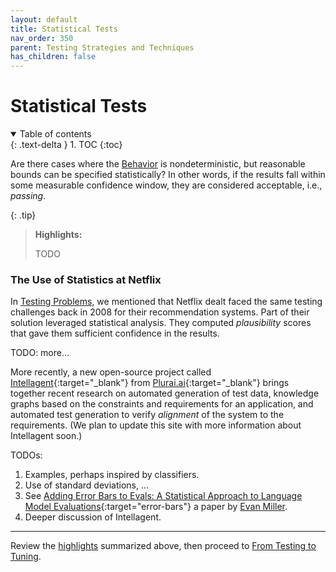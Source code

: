 ```yaml
---
layout: default
title: Statistical Tests
nav_order: 350
parent: Testing Strategies and Techniques
has_children: false
---
```


# Statistical Tests

<details open markdown="block">
  <summary>
    Table of contents
  </summary>
  {: .text-delta }
1. TOC
{:toc}
</details>

Are there cases where the [Behavior]({{site.glossaryurl}}/#behavior) is nondeterministic, but reasonable bounds can be specified statistically? In other words, if the results fall within some measurable confidence window, they are considered acceptable, i.e., _passing_. 

<a id="highlights"></a>

{: .tip}
> **Highlights:**
>
> TODO

### The Use of Statistics at Netflix
 
In [Testing Problems]({{site.baseurl}}/testing-problems/#this-is-not-a-new-problem), we mentioned that Netflix dealt faced the same testing challenges back in 2008 for their recommendation systems. Part of their solution leveraged statistical analysis. They computed _plausibility_ scores that gave them sufficient confidence in the results.

TODO: more...

More recently, a new open-source project called [Intellagent](https://github.com/plurai-ai/intellagent){:target="_blank"} from [Plurai.ai](https://plurai.ai){:target="_blank"} brings together recent research on automated generation of test data, knowledge graphs based on the constraints and requirements for an application, and automated test generation to verify _alignment_ of the system to the requirements. (We plan to update this site with more information about Intellagent soon.)

TODOs:

1. Examples, perhaps inspired by classifiers.
2. Use of standard deviations, ...
3. See [Adding Error Bars to Evals: A Statistical Approach to Language Model Evaluations](https://arxiv.org/abs/2411.00640){:target="error-bars"} a paper by [Evan Miller]({{site.baseurl}}/references/#evan-miller).
4. Deeper discussion of Intellagent.


---

Review the [highlights](#highlights) summarized above, then proceed to [From Testing to Tuning]({{site.baseurl}}/testing-strategies/from-testing-to-tuning/).
